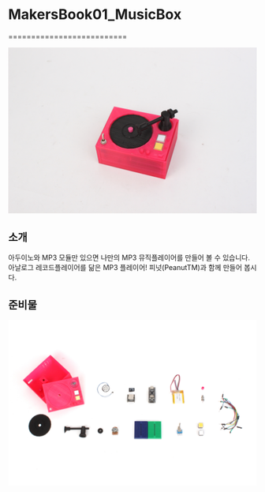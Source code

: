 # MakersBook01_MusicBox
==========================

![ScreenShot](https://raw.githubusercontent.com/makezonefablab/MakersBook01_MusicBox/master/img/main.JPG)  

소개
--------------
아두이노와 MP3 모듈만 있으면 나만의 MP3 뮤직플레이어를 만들어 볼 수 있습니다. 아날로그 레코드플레이어를 닮은 MP3 플레이어! 피넛(PeanutTM)과 함께 만들어 봅시다.

준비물
--------------
![ScreenShot](https://raw.githubusercontent.com/makezonefablab/MakersBook01_MusicBox/master/img/materials.JPG)


